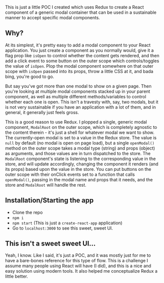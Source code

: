 This is just a little POC I created which uses Redux to create a React component of a generic modal container that can be used in a sustainable manner to accept specific modal components.

## Why?
At its simplest, it's pretty easy to add a modal component to your React application. You just create a component as you normally would, give it a flag prop like `isOpen` to control whether the content gets rendered, and then add a click event to some button on the outer scope which controls/toggles the value of `isOpen`. Plop the modal component somewhere on that outer scope with `isOpen` passed into its props, throw a little CSS at it, and bada bing, you're good to go.

But say you've got more than one modal to show on a given page. Then you're looking at multiple modal components stacked up in your parent component, as well as multiple different methods/variables to control whether each one is open. This isn't a travesty with, say, two modals, but it is not very sustainable if you have an application with a lot of them, and in general, it generally just feels gross.

This is a good reason to use Redux. I plopped a single, generic modal component, `ModalRoot` on the outer scope, which is completely agnostic to the content therein - it's just a shell for whatever modal we want to show. The currently-open modal is set to a value in the Redux store. The value is `null` by default (no modal is open on page load), but a single `openModal()` method on the outer scope takes a modal type (string) and props (object) as arguments, and those values are in turn dispatched to the store. The `ModalRoot` component's state is listening to the corresponding value in the store, and will update accordingly, changing the component it renders (and its props) based upon the value in the store. You can put buttons on the outer scope with their onClick events set to a function that calls `openModal()`, passing in the modal name and props that it needs, and the store and `ModalRoot` will handle the rest.

## Installation/Starting the app
- Clone the repo
- `npm i`
- `npm start` (This is just a `create-react-app` application)
- Go to `localhost:3000` to see this sweet, sweet UI.

## This isn't a sweet sweet UI...
Yeah, I know. Like I said, it's just a POC, and it was mostly just for me to have a bare-bones reference for this type of flow. This is a challenge I assume many people using React will have (I did), and this is a nice and easy solution using modern tools. It also helped me conceptualize Redux a little better.
